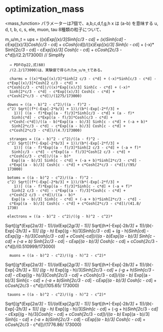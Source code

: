 # optimization_mass

<mass_function>
パラメーターは7個で、a,b,c,d,f,g,h
x は (a-b) を意味する
u, d, t, b, c, s, ele, muon, tau
8種類の粒子について、

m_u/m_t = ups = ((x)*Exp[(x)/3]*Sinh[c/3 - c*d] + (x)*Sinh[c*d] - 
      c*Exp[(x)/3]*Cosh[c/3 - c*d] + 
      c*Cosh[c*d])/((x)*Exp[(x)/3] Sinh[c - c*d] + (-x)*
       Sinh[2*c/3 - c*d] - c*Exp[(x)/3] Cosh[c - c*d] + 
      c*Cosh[2*c/3 - c*d])/(2.2/173000) // Simplify

      → PDFのp22,式(60)
      /(2.2/173000)は、実験値で得られたm_u/m_tである。
      
      charms = ((x)*Exp[(x)/3]*Sinh[2 c/3 - c*d] + (-x)*Sinh[c/3 - c*d] - 
     c*Exp[(x)/3]*Cosh[2 c/3 - c*d] + 
     c*Cosh[c/3 - c*d])/((x)*Exp[(x)/3] Sinh[c - c*d] + (-x)*
      Sinh[2*c/3 - c*d] - c*Exp[(x)/3] Cosh[c - c*d] + 
     c*Cosh[2*c/3 - c*d])/(1275/173000)
     
     downs = ((a - b)^2 - c^2)/((a - f)^2 - 
     c^2) Sqrt[(f*(-Exp[-2*b/3] + 1))/(b*(-Exp[-2*f/3] + 
        1))] ((a - f)*Exp[(a - f)/3]*Sinh[c/3 - c*d] + (a - f)*
       Sinh[c*d] - c*Exp[(a - f)/3]*Cosh[c/3 - c*d] + 
      c*Cosh[-c*d])/((a - b)*Exp[(a - b)/3] Sinh[c - c*d] + (-a + b)*
       Sinh[2*c/3 - c*d] - c*Exp[(a - b)/3] Cosh[c - c*d] + 
      c*Cosh[2*c/3 - c*d])/(4.7/173000)
      
      stranges = ((a - b)^2 - c^2)/((a - f)^2 - 
     c^2) Sqrt[(f*(-Exp[-2*b/3] + 1))/(b*(-Exp[-2*f/3] + 
        1))] ((a - f)*Exp[(a - f)/3]*Sinh[2 c/3 - c*d] + (-a + f)*
       Sinh[c/3 - c*d] - c*Exp[(a - f)/3]*Cosh[2 c/3 - c*d] + 
      c*Cosh[c/3 - c*d])/((a - b)*
       Exp[(a - b)/3] Sinh[c - c*d] + (-a + b)*Sinh[2*c/3 - c*d] - 
      c*Exp[(a - b)/3] Cosh[c - c*d] + c*Cosh[2*c/3 - c*d])/(95/
     173000)
     
     botoms = ((a - b)^2 - c^2)/((a - f)^2 - 
     c^2) Sqrt[(f*(-Exp[-2*b/3] + 1))/(b*(-Exp[-2*f/3] + 
        1))] ((a - f)*Exp[(a - f)/3]*Sinh[c - c*d] + (-a + f)*
       Sinh[2 c/3 - c*d] - c*Exp[(a - f)/3]*Cosh[c - c*d] + 
      c*Cosh[2 c/3 - c*d])/((a - b)*
       Exp[(a - b)/3] Sinh[c - c*d] + (-a + b)*Sinh[2*c/3 - c*d] - 
      c*Exp[(a - b)/3] Cosh[c - c*d] + c*Cosh[2*c/3 - c*d])/(41.8/
     1730)
     
     electrons = ((a - b)^2 - c^2)/((g - h)^2 - c^2)*
  Sqrt[(g*(Exp[2*a/3] - 1))/(a*(Exp[2*g/3] - 1))]*
  Sqrt[(h*(-Exp[-2*b/3] + 1))/(b*(-Exp[-2*h/3] + 1))] ((g - h)*
       Exp[(g - h)/3]*Sinh[c/3 - c*d] + (g - h)*Sinh[c*d] - 
      c*Exp[(g - h)/3]*Cosh[c/3 - c*d] + 
      c*Cosh[-c*d])/((a - b)*Exp[(a - b)/3] Sinh[c - c*d] + (-a + b)*
       Sinh[2*c/3 - c*d] - c*Exp[(a - b)/3] Cosh[c - c*d] + 
      c*Cosh[2*c/3 - c*d])/(0.510999/173000)
      
      muons = ((a - b)^2 - c^2)/((g - h)^2 - c^2)*
  Sqrt[(g*(Exp[2*a/3] - 1))/(a*(Exp[2*g/3] - 1))]*
  Sqrt[(h*(-Exp[-2*b/3] + 1))/(b*(-Exp[-2*h/3] + 1))] ((g - h)*
       Exp[(g - h)/3]*Sinh[2*c/3 - c*d] + (-g + h)*Sinh[c/3 - c*d] - 
      c*Exp[(g - h)/3]*Cosh[2*c/3 - c*d] + 
      c*Cosh[c/3 - c*d])/((a - b)*
       Exp[(a - b)/3] Sinh[c - c*d] + (-a + b)*Sinh[2*c/3 - c*d] - 
      c*Exp[(a - b)/3] Cosh[c - c*d] + c*Cosh[2*c/3 - c*d])/(105.65/
     173000)
     
     tauons = ((a - b)^2 - c^2)/((g - h)^2 - c^2)*
  Sqrt[(g*(Exp[2*a/3] - 1))/(a*(Exp[2*g/3] - 1))]*
  Sqrt[(h*(-Exp[-2*b/3] + 1))/(b*(-Exp[-2*h/3] + 1))] ((g - h)*
       Exp[(g - h)/3]*Sinh[c - c*d] + (-g + h)*Sinh[2*c/3 - c*d] - 
      c*Exp[(g - h)/3]*Cosh[c - c*d] + 
      c*Cosh[2*c/3 - c*d])/((a - b)*
       Exp[(a - b)/3] Sinh[c - c*d] + (-a + b)*Sinh[2*c/3 - c*d] - 
      c*Exp[(a - b)/3] Cosh[c - c*d] + c*Cosh[2*c/3 - c*d])/(1776.86/
     173000)
